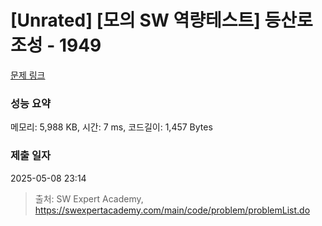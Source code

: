 # [Unrated] [모의 SW 역량테스트] 등산로 조성 - 1949 

[문제 링크](https://swexpertacademy.com/main/code/problem/problemDetail.do?contestProbId=AV5PoOKKAPIDFAUq) 

### 성능 요약

메모리: 5,988 KB, 시간: 7 ms, 코드길이: 1,457 Bytes

### 제출 일자

2025-05-08 23:14



> 출처: SW Expert Academy, https://swexpertacademy.com/main/code/problem/problemList.do
